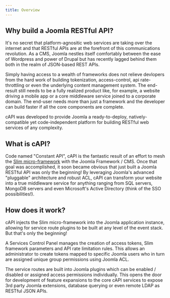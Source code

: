 ```yaml
---
title: Overview
---
```


## Why build a Joomla RESTful API? ##

It's no secret that platform-agnositic web services are taking over the internet and that RESTful APIs are at the forefront of this communications revolution. As a CMS, Joomla nestles itself comfortably between the ease of Wordpress and power of Drupal but has recently lagged behind them both in the realm of JSON-based REST APIs.

Simply having access to a wealth of frameworks does not relieve devlopers from the hard work of building tokenization, access-control, api rate-throttling or even the underlying content management system. The end-result still needs to be a fully realized product like, for example, a website driving a mobile app or a core middleware service joined to a corporate domain. The end-user needs more than just a framework and the developer can build faster if all the core components are complete.

cAPI was developed to provide Joomla a ready-to-deploy, natively-compatible yet code-independent platform for building RESTful web services of any complexity. 

## What is cAPI? ##

Code named "Constant API", cAPI is the fantastic result of an effort to mesh the [Slim micro-framework](http://) with the Joomla Framework / CMS. Once that goal was accomplished, it soon became obvious that just built a Joomla RESTful API was only the beginning! By leveraging Joomla's advanced "pluggable" architecture and robust ACL, cAPI can transform your website into a true middleware service for anything ranging from SQL servers, MongoDB servers and even Microsoft's Active Directory (think of the SSO possibilities!). 

## How does it work? ##

cAPI injects the Slim micro-framework into the Joomla application instance, allowing for service route plugins to be built at any level of the event stack. But that's only the beginning! 

A Services Control Panel manages the creation of access tokens, Slim framework parameters and API rate limitation rules. This allows an administrator to create tokens mapped to specific Joomla users who in turn are assigned unique group permissions using Joomla ACL.

The service routes are built into Joomla plugins which can be enabled / disabled or assigned access permissions individually. This opens the door for development of feature expansions to the core cAPI services to expose 3rd party Joomla extensions, database querying or even remote LDAP as RESTful JSON APIs. 